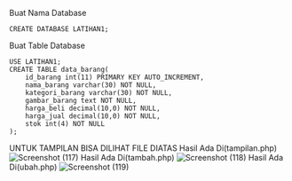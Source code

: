 Buat Nama Database
````
CREATE DATABASE LATIHAN1;
````
Buat Table Database
````
USE LATIHAN1;
CREATE TABLE data_barang(
    id_barang int(11) PRIMARY KEY AUTO_INCREMENT,
    nama_barang varchar(30) NOT NULL,
    kategori_barang varchar(30) NOT NULL,
    gambar_barang text NOT NULL,
    harga_beli decimal(10,0) NOT NULL,
    harga_jual decimal(10,0) NOT NULL,
    stok int(4) NOT NULL
);
````
UNTUK TAMPILAN BISA DILIHAT FILE DIATAS
Hasil Ada Di(tampilan.php)
![Screenshot (117)](https://user-images.githubusercontent.com/92745982/232947312-db07c81f-fb5b-457d-9d6f-9e3a6b9dd849.png)
Hasil Ada Di(tambah.php)
![Screenshot (118)](https://user-images.githubusercontent.com/92745982/232950705-5fa9c22e-1712-4c22-b322-23256f93bcfc.png)
Hasil Ada Di(ubah.php)
![Screenshot (119)](https://user-images.githubusercontent.com/92745982/232950756-f96f132c-ef5c-491b-b226-8c8c922b8f1b.png)
